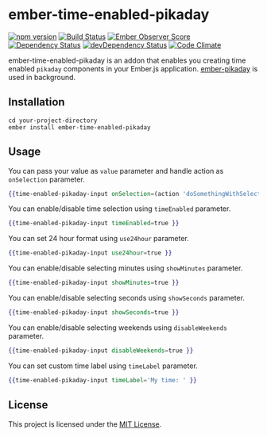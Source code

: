 ember-time-enabled-pikaday
==============================================================================

[![npm version](https://badge.fury.io/js/ember-time-enabled-pikaday.svg)](https://badge.fury.io/js/ember-time-enabled-pikaday.svg)
[![Build Status](https://travis-ci.org/ahmetemrekilinc/ember-time-enabled-pikaday.svg?branch=master)](https://travis-ci.org/ahmetemrekilinc/ember-time-enabled-pikaday.svg?branch=master)
[![Ember Observer Score](https://emberobserver.com/badges/ember-time-enabled-pikaday.svg)](https://emberobserver.com/badges/ember-time-enabled-pikaday.svg)
[![Dependency Status](https://david-dm.org/ahmetemrekilinc/ember-time-enabled-pikaday.svg)](https://david-dm.org/ahmetemrekilinc/ember-time-enabled-pikaday.svg)
[![devDependency Status](https://david-dm.org/ahmetemrekilinc/ember-time-enabled-pikaday/dev-status.svg)](https://david-dm.org/ahmetemrekilinc/ember-time-enabled-pikaday/dev-status.svg)
[![Code Climate](https://codeclimate.com/github/ahmetemrekilinc/ember-time-enabled-pikaday/badges/gpa.svg)](https://codeclimate.com/github/ahmetemrekilinc/ember-time-enabled-pikaday/badges/gpa.svg)

ember-time-enabled-pikaday is an addon that enables you creating time enabled `pikaday` components in your Ember.js application.
[ember-pikaday](https://github.com/adopted-ember-addons/ember-pikaday) is used in background.

Installation
------------------------------------------------------------------------------

```
cd your-project-directory
ember install ember-time-enabled-pikaday
```

Usage
------------------------------------------------------------------------------

You can pass your value as `value` parameter and handle action as `onSelection` parameter.
```hbs
{{time-enabled-pikaday-input onSelection=(action 'doSomethingWithSelectedValue') }}
```

You can enable/disable time selection using `timeEnabled` parameter.
```hbs
{{time-enabled-pikaday-input timeEnabled=true }}
```

You can set 24 hour format using `use24hour` parameter.
```hbs
{{time-enabled-pikaday-input use24hour=true }}
```

You can enable/disable selecting minutes using `showMinutes` parameter.
```hbs
{{time-enabled-pikaday-input showMinutes=true }}
```

You can enable/disable selecting seconds using `showSeconds` parameter.
```hbs
{{time-enabled-pikaday-input showSeconds=true }}
```

You can enable/disable selecting weekends using `disableWeekends` parameter.
```hbs
{{time-enabled-pikaday-input disableWeekends=true }}
```

You can set custom time label using `timeLabel` parameter.
```hbs
{{time-enabled-pikaday-input timeLabel='My time: ' }}
```


License
------------------------------------------------------------------------------

This project is licensed under the [MIT License](LICENSE.md).
